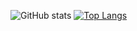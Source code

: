 ![GitHub stats](https://github-readme-stats.vercel.app/api?username=AndreasKarageorgos&count_private=true&show_icons=true)
[![Top Langs](https://github-readme-stats.vercel.app/api/top-langs/?username=AndreasKarageorgos&layout=compact)](https://github.com/AndreasKarageorgos/github-readme-stats)


<!--
**AndreasKarageorgos/AndreasKarageorgos** is a ✨ _special_ ✨ repository because its `README.md` (this file) appears on your GitHub profile.

Here are some ideas to get you started:

- 🔭 I’m currently working on ...
- 🌱 I’m currently learning ...
- 👯 I’m looking to collaborate on ...
- 🤔 I’m looking for help with ...
- 💬 Ask me about ...
- 📫 How to reach me: ...
- 😄 Pronouns: ...
- ⚡ Fun fact: ...
-->

